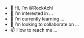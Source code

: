 - 👋 Hi, I’m @RockAchi
- 👀 I’m interested in ...
- 🌱 I’m currently learning  ...
- 💞️ I’m looking to collaborate on ...
- 📫 How to reach me ...

<!---
RockAchi/RockAchi is a ✨ special ✨ repository because its `README.md` (this file) appears on your GitHub profile.
You can click the Preview link to take a look at your changes.
--->
